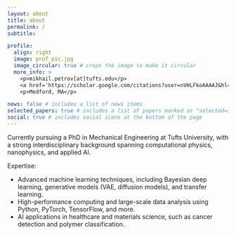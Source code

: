 ```yaml
---
layout: about
title: about
permalink: /
subtitle: 

profile:
  align: right
  image: prof_pic.jpg
  image_circular: true # crops the image to make it circular
  more_info: >
    <p>mikhail.petrov[at]tufts.edu</p>
    <a href='https://scholar.google.com/citations?user=nVHLFkoAAAAJ&hl=en'>Google Scholar</a> <br/>
    <p>Medford, MA</p>

news: false # includes a list of news items
selected_papers: true # includes a list of papers marked as "selected={true}"
social: true # includes social icons at the bottom of the page
---
```


Currently pursuing a PhD in Mechanical Engineering at Tufts University, with a strong interdisciplinary background spanning computational physics, nanophysics, and applied AI.

Expertise:

* Advanced machine learning techniques, including Bayesian deep learning, generative models (VAE, diffusion models), and transfer learning.
* High-performance computing and large-scale data analysis using Python, PyTorch, TensorFlow, and more.
* AI applications in healthcare and materials science, such as cancer detection and polymer classification.

